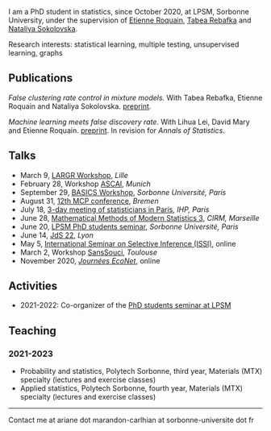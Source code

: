 I am a PhD student in statistics, since October 2020, at LPSM, Sorbonne University, under the supervision of [Etienne Roquain](https://etienneroquain-81.webself.net/), [Tabea Rebafka](https://www.lpsm.paris/pageperso/rebafka/) and [Nataliya Sokolovska](https://sites.google.com/view/nsokolovska/home). 

Research interests: statistical learning, multiple testing, unsupervised learning, graphs 

## Publications
*False clustering rate control in mixture models.* With Tabea Rebafka, Etienne Roquain and Nataliya Sokolovska. [preprint](https://arxiv.org/abs/2203.02597).

*Machine learning meets false discovery rate.* With Lihua Lei, David Mary and Etienne Roquain. [preprint](https://arxiv.org/abs/2208.06685). In revision for *Annals of Statistics*. 

## Talks
- March 9, [LARGR Workshop](https://statlearngraph23.sciencesconf.org/), *Lille* 
- February 28, Workshop [ASCAI](https://sites.google.com/view/prci-ascai/accueil), *Munich*
- September 29, [BASICS Workshop](https://sites.google.com/view/basics-workshop/about), *Sorbonne Université, Paris*
- August 31, [12th MCP conference](https://www.mcp-conference.org/), *Bremen*
- July 18, [3-day meeting of statisticians in Paris](https://sandal.uni.lu/international-statistics-days/), *IHP, Paris*
- June 28, [Mathematical Methods of Modern Statistics 3](https://conferences.cirm-math.fr/2554.html), *CIRM, Marseille*
- June 20, [LPSM PhD students seminar](https://www.lpsm.paris/seminaires/gtt/index), *Sorbonne Université, Paris*
- June 14, [JdS 22](https://jds22.sciencesconf.org/), *Lyon*
- May 5, [International Seminar on Selective Inference (ISSI)](https://www.selectiveinferenceseminar.com/), online
- March 2, Workshop [SansSouci](https://www.math.univ-toulouse.fr/~pneuvial/sanssouci.html), *Toulouse*
- November 2020, [*Journées EcoNet*](https://cmatias.perso.math.cnrs.fr/ANR_EcoNet.html), online

## Activities
- 2021-2022: Co-organizer of the [PhD students seminar at LPSM](https://www.lpsm.paris/seminaires/gtt/index)

## Teaching

### 2021-2023
- Probability and statistics, Polytech Sorbonne, third year, Materials (MTX) specialty (lectures and exercise classes)
- Applied statistics, Polytech Sorbonne, fourth year, Materials (MTX) specialty (lectures and exercise classes)

---
Contact me at ariane dot marandon-carlhian at sorbonne-universite dot fr
